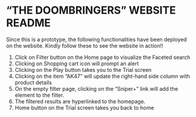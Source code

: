 # “THE DOOMBRINGERS” WEBSITE README

Since this is a prototype, the following functionalities have been deployed on the website. Kindly follow these to see the website in action!!

1. Click on Filter button on the Home page to visualize the Faceted search
2. Clicking on Shopping cart icon will prompt an alert
3. Clicking on the Play button takes you to the Trial screen 
4. Clicking on the item “AK47” will update the right-hand side column with product details
5. On the empty filter page, clicking on the “Sniper+” link will add the element to the filter. 
6. The filtered results are hyperlinked to the homepage. 
7. Home button on the Trial screen takes you back to home
 

